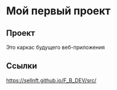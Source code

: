 # Мой первый проект
## Проект
Это каркас будущего веб-приложения

## Ссылки
https://sellnft.github.io/F_B_DEV/src/